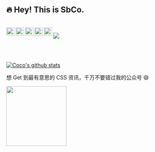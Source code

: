 ## :fire: Hey! This is SbCo. 

<br />

<a href="#coco1s">
  <img align="left" title="微信号-coco1s" alt="coco1s" width="22px" src="https://cdn.jsdelivr.net/npm/simple-icons@3.1.0/icons/wechat.svg" />
</a>
<a href="#308695699">
  <img align="left" title="QQ-308695699" alt="308695699" width="22px" src="https://cdn.jsdelivr.net/npm/simple-icons@3.1.0/icons/tencentqq.svg" />
</a>
<a href="https://github.com/chokcoco">
  <img align="left" title="Github" alt="chokcoco" width="22px" src="https://cdn.jsdelivr.net/npm/simple-icons@3.1.0/icons/github.svg" />
</a>
<a href="https://juejin.cn/user/2330620350437678">
  <img align="left" title="掘金" alt="chokcoco" width="22px" src="https://github.com/chokcoco/chokcoco/blob/main/juejin.svg" />
</a>
<a href="https://codepen.io/Chokcoco">
  <img align="left" title="Codepen" alt="chokcoco" width="22px" src="https://cdn.jsdelivr.net/npm/simple-icons@3.1.0/icons/codepen.svg" />
</a>

![](https://komarev.com/ghpvc/?username=chokcoco&color=ff69b4&label=PV+Since+2020-10-18)

<br />

<br />

[![Coco's github stats](https://github-readme-stats.vercel.app/api?username=chokcoco&hide=contribs,prs&count_private=true&show_icons=true)](https://github.com/anuraghazra/github-readme-stats)

想 Get 到最有意思的 CSS 资讯，千万不要错过我的公众号 😄

<img width=160 src="https://user-images.githubusercontent.com/8554143/54919342-6d0dfd00-4ef8-11e9-9ee8-fbae9241d89e.png">

<!--
**chokcoco/chokcoco** is a ✨ _special_ ✨ repository because its `README.md` (this file) appears on your GitHub profile.

Here are some ideas to get you started:

- 🔭 I’m currently working on ...
- 🌱 I’m currently learning ...
- 👯 I’m looking to collaborate on ...
- 🤔 I’m looking for help with ...
- 💬 Ask me about ...
- 📫 How to reach me: ...
- 😄 Pronouns: ...
- ⚡ Fun fact: ...
-->
